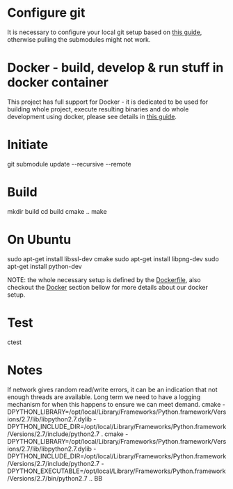Configure git<a name="git_configuration"/>
==========================================
It is necessary to configure your local git setup based on [this guide](https://github.com/uvue-git/docker-images/blob/master/README_git_setup.md), otherwise pulling the submodules might not work.


Docker - build, develop & run stuff in docker container<a name="docker"/>
=========================================================================
This project has full support for Docker - it is dedicated to be used for building whole project, execute resulting binaries and do whole development using docker, please see details in [this guide](https://github.com/uvue-git/docker-images/blob/master/README.md#guick_usage_guide).

Initiate
========
git submodule update --recursive --remote


Build
=====

mkdir build
cd build
cmake ..
make


On Ubuntu
=========

sudo apt-get install libssl-dev cmake
sudo apt-get install libpng-dev
sudo apt-get install python-dev

NOTE: the whole necessary setup is defined by the [Dockerfile](https://github.com/uvue-git/docker-images/blob/master/fetch-ledger-develop-image/Dockerfile), also checkout the [Docker](#docker) section bellow for more details about our docker setup.


Test
====

ctest


Notes
=====
If network gives random read/write errors, it can be an indication that
not enough threads are available. Long term we need to have a logging
mechanism for when this happens to ensure we can meet demand. 
cmake -DPYTHON_LIBRARY=/opt/local/Library/Frameworks/Python.framework/Versions/2.7/lib/libpython2.7.dylib -DPYTHON_INCLUDE_DIR=/opt/local/Library/Frameworks/Python.framework/Versions/2.7/include/python2.7 .
cmake -DPYTHON_LIBRARY=/opt/local/Library/Frameworks/Python.framework/Versions/2.7/lib/libpython2.7.dylib -DPYTHON_INCLUDE_DIR=/opt/local/Library/Frameworks/Python.framework/Versions/2.7/include/python2.7 -DPYTHON_EXECUTABLE=/opt/local/Library/Frameworks/Python.framework/Versions/2.7/bin/python2.7 ..
BB
